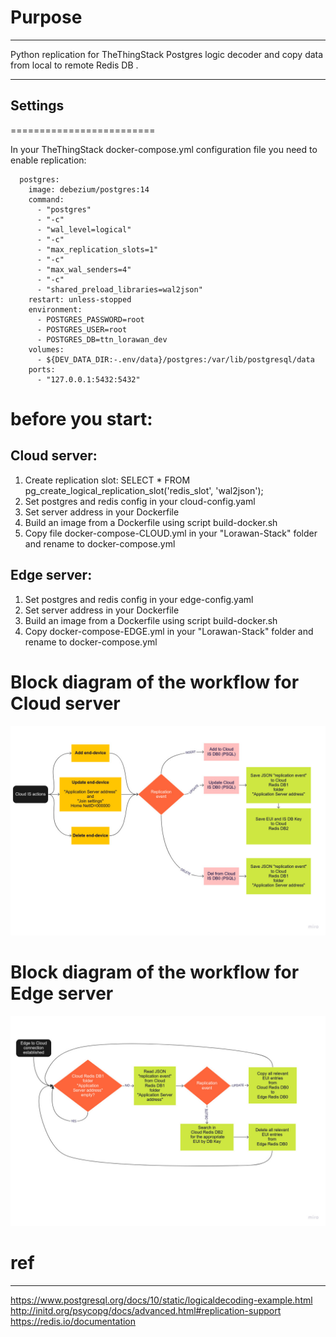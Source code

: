 
# Purpose
-----

Python replication for TheThingStack Postgres logic decoder and copy data from local to remote Redis DB .

-----
## Settings
=========================

In your TheThingStack docker-compose.yml configuration file you need to enable replication:

```
  postgres:
    image: debezium/postgres:14
    command:
      - "postgres"
      - "-c"
      - "wal_level=logical"
      - "-c"
      - "max_replication_slots=1"
      - "-c"
      - "max_wal_senders=4"
      - "-c"
      - "shared_preload_libraries=wal2json"
    restart: unless-stopped
    environment:
      - POSTGRES_PASSWORD=root
      - POSTGRES_USER=root
      - POSTGRES_DB=ttn_lorawan_dev
    volumes:
      - ${DEV_DATA_DIR:-.env/data}/postgres:/var/lib/postgresql/data
    ports:
      - "127.0.0.1:5432:5432"
```

# before you start:

## Cloud server:
1. Create replication slot:
     SELECT * FROM pg_create_logical_replication_slot('redis_slot', 'wal2json');
2. Set postgres and redis config in your cloud-config.yaml
3. Set server address in your Dockerfile
4. Build an image from a Dockerfile using script build-docker.sh
5. Copy file docker-compose-CLOUD.yml in your "Lorawan-Stack" folder and rename to docker-compose.yml

## Edge server:
1. Set postgres and redis config in your edge-config.yaml
2. Set server address in your Dockerfile
3. Build an image from a Dockerfile using script build-docker.sh
4. Copy docker-compose-EDGE.yml in your "Lorawan-Stack" folder and rename to docker-compose.yml


# Block diagram of the workflow for Cloud server

![GUI screenshot](https://github.com/uy0ll/psql2redis/blob/v1.0-alfa/Cloud.jpg)

# Block diagram of the workflow for Edge server
![GUI screenshot](https://github.com/uy0ll/psql2redis/blob/v1.0-alfa/Edge.jpg)

# ref
-----
https://www.postgresql.org/docs/10/static/logicaldecoding-example.html
http://initd.org/psycopg/docs/advanced.html#replication-support
https://redis.io/documentation

